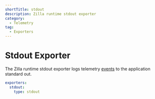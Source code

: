 ```yaml
---
shortTitle: stdout
description: Zilla runtime stdout exporter
category:
  - Telemetry
tag:
  - Exporters
---
```


# Stdout Exporter

The Zilla runtime stdout exporter logs telemetry [events](../events.md) to the application standard out.

```yaml
exporters:
  stdout:
    type: stdout
```
